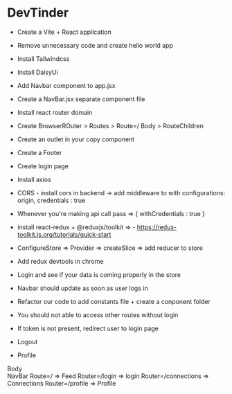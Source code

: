 # DevTinder


- Create a Vite + React application
- Remove unnecessary code and create hello world app
- Install Tailwindcss
- Install DaisyUi 
- Add Navbar component to app.jsx
- Create a NavBar.jsx separate component file
- Install react router domain
- Create BrowserROuter > Routes > Route=/ Body > RouteChildren
- Create an outlet in your copy component
- Create a Footer
- Create login page
- Install axios
- CORS - install cors in backend -> add middleware to with configurations: origin, credentials : true
- Whenever you're making api call pass => { withCredentials : true }
- install react-redux + @reduxjs/toolkit => - https://redux-toolkit.js.org/tutorials/quick-start
- ConfigureStore => Provider => createSlice => add reducer to store
- Add redux devtools in chrome
- Login and see if your data is coming properly in the store
- Navbar should update as soon as user logs in
- Refactor our code to add constants file + create a conponent folder

- You should not able to access other routes without login
- If token is not present, redirect user to login page
- Logout
- Profile

Body    
    NavBar
    Route=/ => Feed
    Router=/login => login
    Router=/connections => Connections
    Router=/profile => Profile
